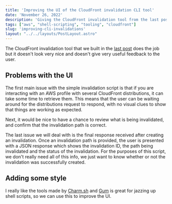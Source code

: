 ```yaml
---
title: 'Improving the UI of the CloudFront invalidation CLI tool'
date: 'November 26, 2022'
description: 'Giving the CloudFront invalidation tool from the last post a nicer UI using Gum from Charm.sh'
tags: ["aws", "shell-scripting", "tooling", "cloudfront"]
slug: 'improving-cli-invalidations'
layout: "../../layouts/PostLayout.astro"
---
```


The CloudFront invalidation tool that we built in the [last post](/posts/cloudfront-invalidation) does the job but it doesn't look very nice and doesn't give very useful feedback to the user.

## Problems with the UI

The first main issue with the simple invalidation script is that if you are interacting with an AWS profile with several CloudFront distributions, it can take some time to retrieve them. This means that the user can be waiting around for the distributions request to respond, with no visual clues to show that things are working as expected.

Next, it would be nice to have a chance to review what is being invalidated, and confirm that the invalidation path is correct.

The last issue we will deal with is the final response received after creating an invalidation. Once an invalidation path is provided, the user is presented with a JSON response which shows the invalidation ID, the path being invalidated and the status of the invalidation. For the purposes of this script, we don't really need all of this info, we just want to know whether or not the invalidation was successfully created.

## Adding some style

I really like the tools made by [Charm.sh](https://github.com/charmbracelet) and [Gum](https://github.com/charmbracelet/gum) is great for jazzing up shell scripts, so we can use this to improve the UI.
